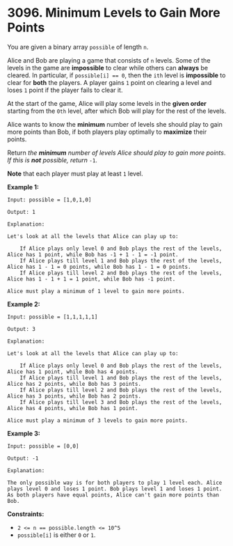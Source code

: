 # 3096. Minimum Levels to Gain More Points

You are given a binary array `possible` of length `n`.

Alice and Bob are playing a game that consists of `n` levels. Some of the levels in the game are **impossible** to clear while others can **always** be cleared. In particular, if `possible[i] == 0`, then the `ith` level is **impossible** to clear for **both** the players. A player gains `1` point on clearing a level and loses `1` point if the player fails to clear it.

At the start of the game, Alice will play some levels in the **given order** starting from the `0th` level, after which Bob will play for the rest of the levels.

Alice wants to know the **minimum** number of levels she should play to gain more points than Bob, if both players play optimally to **maximize** their points.

Return *the **minimum** number of levels Alice should play to gain more points*. *If this is **not** possible, return* `-1`.

**Note** that each player must play at least `1` level.

**Example 1:**

```()
Input: possible = [1,0,1,0]

Output: 1

Explanation:

Let's look at all the levels that Alice can play up to:

    If Alice plays only level 0 and Bob plays the rest of the levels, Alice has 1 point, while Bob has -1 + 1 - 1 = -1 point.
    If Alice plays till level 1 and Bob plays the rest of the levels, Alice has 1 - 1 = 0 points, while Bob has 1 - 1 = 0 points.
    If Alice plays till level 2 and Bob plays the rest of the levels, Alice has 1 - 1 + 1 = 1 point, while Bob has -1 point.

Alice must play a minimum of 1 level to gain more points.
```

**Example 2:**

```()
Input: possible = [1,1,1,1,1]

Output: 3

Explanation:

Let's look at all the levels that Alice can play up to:

    If Alice plays only level 0 and Bob plays the rest of the levels, Alice has 1 point, while Bob has 4 points.
    If Alice plays till level 1 and Bob plays the rest of the levels, Alice has 2 points, while Bob has 3 points.
    If Alice plays till level 2 and Bob plays the rest of the levels, Alice has 3 points, while Bob has 2 points.
    If Alice plays till level 3 and Bob plays the rest of the levels, Alice has 4 points, while Bob has 1 point.

Alice must play a minimum of 3 levels to gain more points.
```

**Example 3:**

```()
Input: possible = [0,0]

Output: -1

Explanation:

The only possible way is for both players to play 1 level each. Alice plays level 0 and loses 1 point. Bob plays level 1 and loses 1 point. As both players have equal points, Alice can't gain more points than Bob.
```

**Constraints:**

- `2 <= n == possible.length <= 10^5`
- `possible[i]` is either `0` or `1`.
